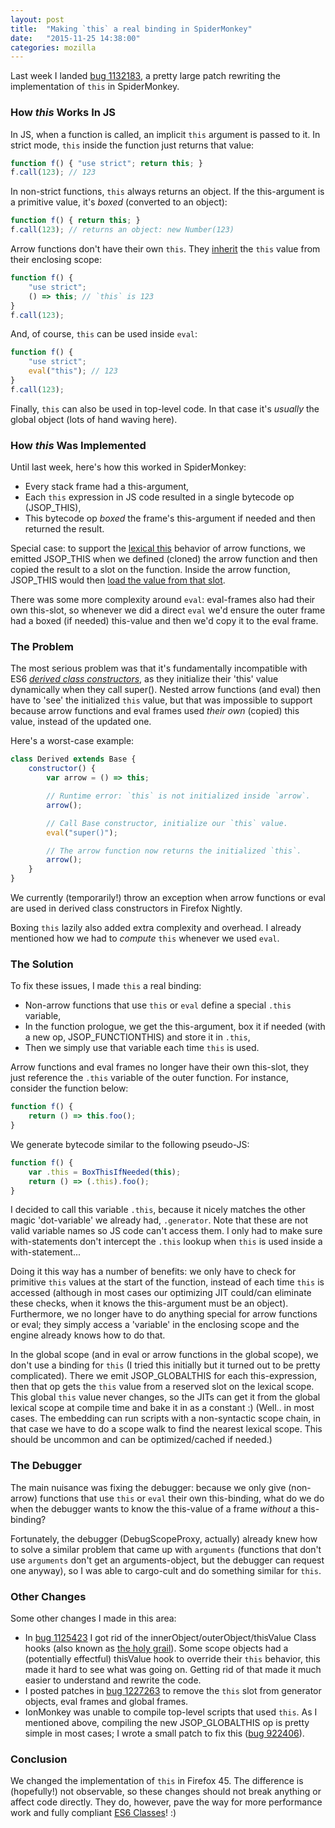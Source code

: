 ```yaml
---
layout: post
title:  "Making `this` a real binding in SpiderMonkey"
date:   "2015-11-25 14:38:00"
categories: mozilla
---
```

Last week I landed [bug 1132183](https://bugzilla.mozilla.org/show_bug.cgi?id=1132183), a pretty large patch rewriting the implementation of `this` in SpiderMonkey.

### How *this* Works In JS
In JS, when a function is called, an implicit `this` argument is passed to it. In strict mode, `this` inside the function just returns that value:

```js
function f() { "use strict"; return this; }
f.call(123); // 123
```

In non-strict functions, `this` always returns an object. If the this-argument is a primitive value, it's *boxed* (converted to an object):

```js
function f() { return this; }
f.call(123); // returns an object: new Number(123)
```

Arrow functions don't have their own `this`. They [inherit](https://developer.mozilla.org/en-US/docs/Web/JavaScript/Reference/Functions/Arrow_functions#Lexical_this) the `this` value from their enclosing scope:

```js
function f() {
    "use strict";
    () => this; // `this` is 123
}
f.call(123);
```

And, of course, `this` can be used inside `eval`:

```js
function f() {
    "use strict";
    eval("this"); // 123
}
f.call(123);
```

Finally, `this` can also be used in top-level code. In that case it's *usually* the global object (lots of hand waving here).

### How *this* Was Implemented
Until last week, here's how this worked in SpiderMonkey:

* Every stack frame had a this-argument,
* Each `this` expression in JS code resulted in a single bytecode op (JSOP_THIS),
* This bytecode op *boxed* the frame's this-argument if needed and then returned the result.

Special case: to support the [lexical this](https://developer.mozilla.org/en-US/docs/Web/JavaScript/Reference/Functions/Arrow_functions#Lexical_this) behavior of arrow functions, we emitted JSOP\_THIS when we defined (cloned) the arrow function and then copied the result to a slot on the function. Inside the arrow function, JSOP\_THIS would then [load the value from that slot](/blog/2014/04/11/fast-arrow-functions-in-firefox-31/).

There was some more complexity around `eval`: eval-frames also had their own this-slot, so whenever we did a direct `eval` we'd ensure the outer frame had a boxed (if needed) this-value and then we'd copy it to the eval frame.

### The Problem
The most serious problem was that it's fundamentally incompatible with ES6 [*derived class constructors*](https://hacks.mozilla.org/2015/08/es6-in-depth-subclassing/), as they initialize their 'this' value dynamically when they call super(). Nested arrow functions (and eval) then have to 'see' the initialized `this` value, but that was impossible to support because arrow functions and eval frames used *their own* (copied) this value, instead of the updated one.

Here's a worst-case example:

```js
class Derived extends Base {
    constructor() {
        var arrow = () => this;

        // Runtime error: `this` is not initialized inside `arrow`.
        arrow();

        // Call Base constructor, initialize our `this` value.
        eval("super()");

        // The arrow function now returns the initialized `this`.
        arrow();
    }
}
```
We currently (temporarily!) throw an exception when arrow functions or eval are used in derived class constructors in Firefox Nightly.

Boxing `this` lazily also added extra complexity and overhead. I already mentioned how we had to *compute* `this` whenever we used `eval`.

### The Solution
To fix these issues, I made `this` a real binding:

* Non-arrow functions that use `this` or `eval` define a special `.this` variable,
* In the function prologue, we get the this-argument, box it if needed (with a new op, JSOP_FUNCTIONTHIS) and store it in `.this`,
* Then we simply use that variable each time `this` is used.

Arrow functions and eval frames no longer have their own this-slot, they just reference the `.this` variable of the outer function. For instance, consider the function below:

```js
function f() {
    return () => this.foo();
}
```

We generate bytecode similar to the following pseudo-JS:

```js
function f() {
    var .this = BoxThisIfNeeded(this);
    return () => (.this).foo();
}
```

I decided to call this variable `.this`, because it nicely matches the other magic 'dot-variable' we already had, `.generator`. Note that these are not valid variable names so JS code can't access them. I only had to make sure with-statements don't intercept the `.this` lookup when `this` is used inside a with-statement...

Doing it this way has a number of benefits: we only have to check for primitive `this` values at the start of the function, instead of each time `this` is accessed (although in most cases our optimizing JIT could/can eliminate these checks, when it knows the this-argument must be an object). Furthermore, we no longer have to do anything special for arrow functions or eval; they simply access a 'variable' in the enclosing scope and the engine already knows how to do that.

In the global scope (and in eval or arrow functions in the global scope), we don't use a binding for `this` (I tried this initially but it turned out to be pretty complicated). There we emit JSOP_GLOBALTHIS for each this-expression, then that op gets the `this` value from a reserved slot on the lexical scope. This global `this` value never changes, so the JITs can get it from the global lexical scope at compile time and bake it in as a constant :) (Well.. in most cases. The embedding can run scripts with a non-syntactic scope chain, in that case we have to do a scope walk to find the nearest lexical scope. This should be uncommon and can be optimized/cached if needed.)

### The Debugger
The main nuisance was fixing the debugger: because we only give (non-arrow) functions that use `this` or `eval` their own this-binding, what do we do when the debugger wants to know the this-value of a frame *without* a this-binding?

Fortunately, the debugger (DebugScopeProxy, actually) already knew how to solve a similar problem that came up with `arguments` (functions that don't use `arguments` don't get an arguments-object, but the debugger can request one anyway), so I was able to cargo-cult and do something similar for `this`.

### Other Changes
Some other changes I made in this area:

* In [bug 1125423](https://bugzilla.mozilla.org/show_bug.cgi?id=1125423) I got rid of the innerObject/outerObject/thisValue Class hooks (also known as [the holy grail](https://bugzilla.mozilla.org/show_bug.cgi?id=604516)). Some scope objects had a (potentially effectful) thisValue hook to override their `this` behavior, this made it hard to see what was going on. Getting rid of that made it much easier to understand and rewrite the code.
* I posted patches in [bug 1227263](https://bugzilla.mozilla.org/show_bug.cgi?id=1227263) to remove the `this` slot from generator objects, eval frames and global frames.
* IonMonkey was unable to compile top-level scripts that used `this`. As I mentioned above, compiling the new JSOP_GLOBALTHIS op is pretty simple in most cases; I wrote a small patch to fix this ([bug 922406](https://bugzilla.mozilla.org/show_bug.cgi?id=922406)).
  
### Conclusion
We changed the implementation of `this` in Firefox 45. The difference is (hopefully!) not observable, so these changes should not break anything or affect code directly. They do, however, pave the way for more performance work and fully compliant [ES6 Classes](http://www.2ality.com/2015/02/es6-classes-final.html)! :)
